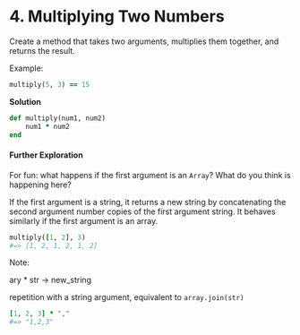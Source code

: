 # 4. Multiplying Two Numbers

Create a method that takes two arguments, multiplies them together, and returns the result.

Example:

```ruby
multiply(5, 3) == 15
```

**Solution**

```ruby
def multiply(num1, num2)
    num1 * num2
end
```

#### Further Exploration

For fun: what happens if the first argument is an `Array`? What do you think is happening here?

If the first argument is a string, it returns a new string by concatenating the second argument number copies of the first argument string. It behaves similarly if the first argument is an array.

```ruby
multiply([1, 2], 3)
#=> [1, 2, 1, 2, 1, 2]
```

Note:

ary * str     → new_string

repetition with a string argument, equivalent to `array.join(str)`

```ruby
[1, 2, 3] * ","
#=> "1,2,3"
```

